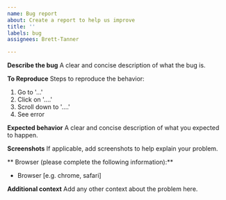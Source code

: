 ```yaml
---
name: Bug report
about: Create a report to help us improve
title: ''
labels: bug
assignees: Brett-Tanner

---
```


**Describe the bug**
A clear and concise description of what the bug is.

**To Reproduce**
Steps to reproduce the behavior:
1. Go to '...'
2. Click on '....'
3. Scroll down to '....'
4. See error

**Expected behavior**
A clear and concise description of what you expected to happen.

**Screenshots**
If applicable, add screenshots to help explain your problem.

** Browser (please complete the following information):**
 - Browser [e.g. chrome, safari]

**Additional context**
Add any other context about the problem here.
